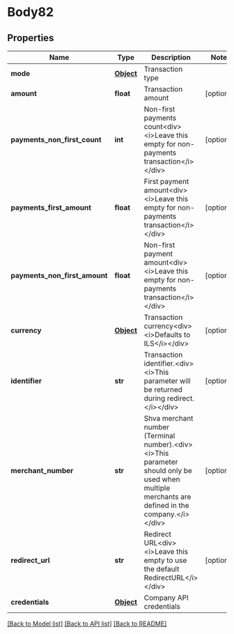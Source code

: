 # Body82

## Properties
Name | Type | Description | Notes
------------ | ------------- | ------------- | -------------
**mode** | [**Object**](Object.md) | Transaction type | 
**amount** | **float** | Transaction amount | [optional] 
**payments_non_first_count** | **int** | Non-first payments count&lt;div&gt;&lt;i&gt;Leave this empty for non-payments transaction&lt;/i&gt;&lt;/div&gt; | [optional] 
**payments_first_amount** | **float** | First payment amount&lt;div&gt;&lt;i&gt;Leave this empty for non-payments transaction&lt;/i&gt;&lt;/div&gt; | [optional] 
**payments_non_first_amount** | **float** | Non-first payment amount&lt;div&gt;&lt;i&gt;Leave this empty for non-payments transaction&lt;/i&gt;&lt;/div&gt; | [optional] 
**currency** | [**Object**](Object.md) | Transaction currency&lt;div&gt;&lt;i&gt;Defaults to ILS&lt;/i&gt;&lt;/div&gt; | [optional] 
**identifier** | **str** | Transaction identifier.&lt;div&gt;&lt;i&gt;This parameter will be returned during redirect.&lt;/i&gt;&lt;/div&gt; | [optional] 
**merchant_number** | **str** | Shva merchant number (Terminal number).&lt;div&gt;&lt;i&gt;This parameter should only be used when multiple merchants are defined in the company.&lt;/i&gt;&lt;/div&gt; | [optional] 
**redirect_url** | **str** | Redirect URL&lt;div&gt;&lt;i&gt;Leave this empty to use the default RedirectURL&lt;/i&gt;&lt;/div&gt; | [optional] 
**credentials** | [**Object**](Object.md) | Company API credentials | 

[[Back to Model list]](../README.md#documentation-for-models) [[Back to API list]](../README.md#documentation-for-api-endpoints) [[Back to README]](../README.md)

